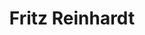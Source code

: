 ---
title: Fritz Reinhardt

family:
  sort: Reinhardt
  given: Reinhardt

parents:
  - name: "Albrecht Reinhardt"
    type: "Father"
  - name: "Camille Reinhardt"
    type: "Mother"

partners:
  - name: "Lena Del Vecchio"
    type: "Fiancee"

char_data:
  - element_title: "Pronouns"
    element: ""
  - element_title: "Race"
    element: ""
  - element_title: "Age"
    element: ""
  - element_title: "Height"
    element: ""
  - element_title: "Hair"
    element: ""
  - element_title: "Skin"
    element: ""
  - element_title: "Eyes"
    element: ""

excerpt: "The betrothed of Elena Del Vecchio. Despite the prestige of the union, this pairing is shrouded in controversy due to past events involving Francesca Santini and Karl Reinhardt."

sidebar:
  nav: main
---